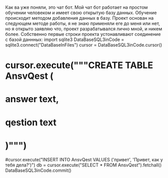 Как ва уже поняли, это чат бот. 
Мой чат бот работает на простом обучении человеком и имеет свою открытую базу данных. 
Обучение происходит методом добавления данных в базу.
Проект основан на следующем методе работы, я не знаю применяли еге до меня или нет, но я открыто заявляю что, проект разрабатывался лично мной, и никем более. Собственно первые строки проекта устонавливают соединение с базой даннных:
import sqlite3
DataBaseSQL3inCode = sqlite3.connect("DataBaseInFiles")
cursor = DataBaseSQL3inCode.cursor()
# cursor.execute("""CREATE TABLE AnsvQest (
#     answer text,
#     qestion text
# )""")
#cursor.execute("INSERT INTO AnsvQest VALUES ('привет', 'Привет, как у тебя дела?')")
db = cursor.execute("SELECT * FROM AnsvQest").fetchall()
DataBaseSQL3inCode.commit()

